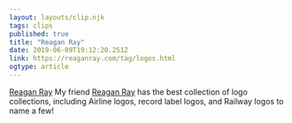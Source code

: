 ```yaml
---
layout: layouts/clip.njk 
tags: clips 
published: true 
title: "Reagan Ray" 
date: 2019-06-09T19:12:20.251Z 
link: https://reaganray.com/tag/logos.html 
ogtype: article 
---
```

[Reagan Ray](https://reaganray.com/tag/logos.html) 
My friend [Reagan Ray](https://twitter.com/raygunray) has the best collection of logo collections, including Airline logos, record label logos, and Railway logos to name a few!


